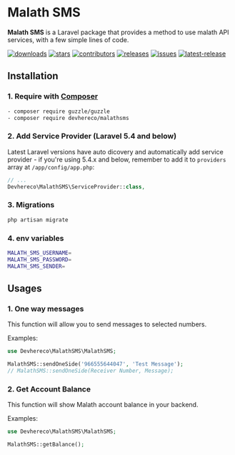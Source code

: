 # Malath SMS 
**Malath SMS** is a Laravel package that provides a method to use malath API services, with a few simple lines of code.

[![downloads](https://badgen.net//packagist/dt/devhereco/malathsms)](https://packagist.org/packages/devhereco/malathsms)
[![stars](https://badgen.net/github/stars/devhereco/Malath-SMS-Package)](https://github.com/devhereco/Malath-SMS-Package)
[![contributors](https://badgen.net/github/contributors/devhereco/Malath-SMS-Package)](https://github.com/devhereco/Malath-SMS-Package)
[![releases](https://badgen.net/github/releases/devhereco/Malath-SMS-Package)](https://github.com/devhereco/Malath-SMS-Package)
[![issues](https://badgen.net/github/open-issues/devhereco/Malath-SMS-Package)](https://github.com/devhereco/Malath-SMS-Package)
[![latest-release](https://badgen.net/packagist/v/devhereco/malathsms/latest)](https://packagist.org/packages/devhereco/malathsms)

## Installation

### 1. Require with [Composer](https://getcomposer.org/)
```sh
- composer require guzzle/guzzle
- composer require devhereco/malathsms
```

### 2. Add Service Provider (Laravel 5.4 and below)

Latest Laravel versions have auto dicovery and automatically add service provider - if you're using 5.4.x and below, remember to add it to `providers` array at `/app/config/app.php`:

```php
// ...
Devhereco\MalathSMS\ServiceProvider::class,
```

### 3. Migrations

```sh
php artisan migrate
```

### 4. env variables

```sh
MALATH_SMS_USERNAME=
MALATH_SMS_PASSWORD=
MALATH_SMS_SENDER=
```

## Usages

### 1. One way messages
This function will allow you to send messages to selected numbers.

Examples:
```php
use Devhereco\MalathSMS\MalathSMS;

MalathSMS::sendOneSide('966555644047', 'Test Message');
// MalathSMS::sendOneSide(Receiver Number, Message);
```

### 2. Get Account Balance
This function will show Malath account balance in your backend.

Examples:
```php
use Devhereco\MalathSMS\MalathSMS;

MalathSMS::getBalance();
```
